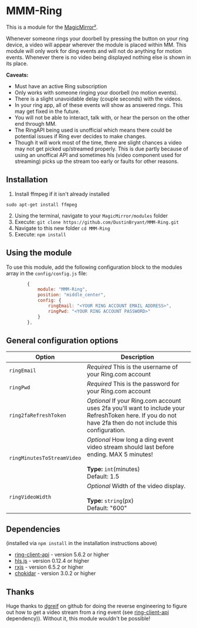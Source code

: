 # MMM-Ring
This is a module for the [MagicMirror²](https://github.com/MichMich/MagicMirror/). 

Whenever someone rings your doorbell by pressing the button on your ring device, a video will appear wherever the module is placed within MM. This module will only work for ding events and will not do anything for motion events. Whenever there is no video being displayed nothing else is shown in its place.

**Caveats:**
* Must have an active Ring subscription
* Only works with someone ringing your doorbell (no motion events).
* There is a slight unavoidable delay (couple seconds) with the videos.
* In your ring app, all of these events will show as answered rings. This may get fixed in the future.
* You will not be able to interact, talk with, or hear the person on the other end through MM.
* The RingAPI being used is unofficial which means there could be potential issues if Ring ever decides to make changes.
* Though it will work most of the time, there are slight chances a video may not get picked up/streamed properly. This is due partly because of using an unoffical API and sometimes hls (video component used for streaming) picks up the stream too early or faults for other reasons.

## Installation
1. Install ffmpeg if it isn't already installed
```
sudo apt-get install ffmpeg
```
2. Using the terminal, navigate to your `MagicMirror/modules` folder
3. Execute: `git clone https://github.com/DustinBryant/MMM-Ring.git`
4. Navigate to this new folder `cd MMM-Ring`
5. Execute: `npm install`

## Using the module
To use this module, add the following configuration block to the modules array in the `config/config.js` file:
```js
		{
			module: "MMM-Ring",
			position: "middle_center",
			config: {
				ringEmail: "<YOUR RING ACCOUNT EMAIL ADDRESS>",
				ringPwd: "<YOUR RING ACCOUNT PASSWORD>"
			}
		},
```

## General configuration options
| Option                     | Description
|--------------------------- |-----------
| `ringEmail`                | *Required* This is the username of your Ring.com account
| `ringPwd`                  | *Required* This is the password for your Ring.com account
| `ring2faRefreshToken`      | *Optional* If your Ring.com account uses 2fa you'll want to include your RefreshToken here. If you do not have 2fa then do not include this configuration.
| `ringMinutesToStreamVideo` | *Optional* How long a ding event video stream should last before ending. MAX 5 minutes! <br><br>**Type:** `int`(minutes) <br>Default: 1.5
| `ringVideoWidth`           | *Optional* Width of the video display. <br><br>**Type:** `string`(px) <br>Default: "600"

## Dependencies
(installed via `npm install` in the installation instructions above)
* [ring-client-api](https://www.npmjs.com/package/ring-client-api) - version 5.6.2 or higher
* [hls.js](https://www.npmjs.com/package/hls.js/v/canary) - version 0.12.4 or higher
* [rxjs](https://www.npmjs.com/package/rxjs) - version 6.5.2 or higher
* [chokidar](https://www.npmjs.com/package/chokidar) - version 3.0.2 or higher

## Thanks
Huge thanks to [dgreif](https://github.com/dgreif) on github for doing the reverse engineering to figure out how to get a video stream from a ring event (see [ring-client-api](https://www.npmjs.com/package/ring-client-api) dependency)). Without it, this module wouldn't be possible!
